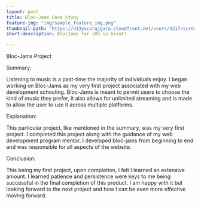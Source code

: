 ```yaml
---
layout: post
title: Bloc-Jams Case Study 
feature-img: "img/sample_feature_img.png"
thumbnail-path: "https://d13yacurqjgara.cloudfront.net/users/3217/screenshots/2030966/blocjams_1x.png"
short-description: BlocJams for iOS is Great!

---
```

Bloc-Jams Project

Summary:

Listening to music is a past-time the majority of individuals enjoy. I began working on Bloc-Jams as my very first project associated with my web development schooling.  Bloc-Jams is meant to permit users to choose the kind of music they prefer, it also allows for unlimited streaming and is made to allow the user to use it across multiple platforms.  

Explanation:

This particular project, like mentioned in the summary, was my very first project. I completed this project along with the guidance of my web development program mentor. I developed bloc-jams from beginning to end and was responsible for all aspects of the website. 

Conclusion:

This being my first project, upon completion, I felt I learned an extensive amount. I learned patience and persistence were keys to me being successful in the final completion of this product. I am happy with it but looking forward to the next project and how I can be even more effective moving forward. 

